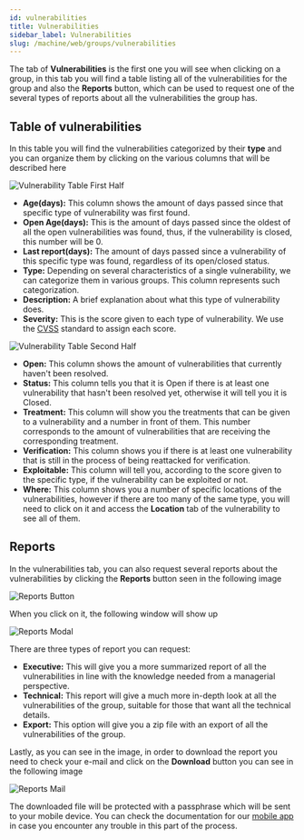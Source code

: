 ```yaml
---
id: vulnerabilities
title: Vulnerabilities
sidebar_label: Vulnerabilities
slug: /machine/web/groups/vulnerabilities
---
```


The tab of **Vulnerabilities** is the first one you will see when clicking on a
group, in this tab you will find a table listing all of the vulnerabilities
for the group and also the **Reports** button, which can be used to request one
of the several types of reports about all the vulnerabilities the group has.

## Table of vulnerabilities

In this table you will find the vulnerabilities categorized by their **type** and
you can organize them by clicking on the various columns that will be described here

![Vulnerability Table First Half](/img/web/groups/vulnerabilities/vulns_table_1h.png)

- **Age(days):** This column shows the amount of days passed since that specific
type of vulnerability was first found.
- **Open Age(days):** This is the amount of days passed since the oldest of all the
open vulnerabilities was found, thus, if the vulnerability is closed, this number
will be 0.
- **Last report(days):** The amount of days passed since a vulnerability of this
specific type was found, regardless of its open/closed status.
- **Type:** Depending on several characteristics of a single vulnerability, we can
categorize them in various groups. This column represents such categorization.
- **Description:** A brief explanation about what this type of vulnerability does.
- **Severity:** This is the score given to each type of vulnerability. We use the
[CVSS](/machine/web/glossary/#cvss "Common Vulnerability Scoring System") standard to assign
each score.

![Vulnerability Table Second Half](/img/web/groups/vulnerabilities/vulns_table_2h.png)

- **Open:** This column shows the amount of vulnerabilities that currently haven't
been resolved.
- **Status:** This column tells you that it is Open if there is at least one
vulnerability that hasn't been resolved yet, otherwise it will tell you it is
Closed.
- **Treatment:** This column will show you the treatments that can be given to a
vulnerability and a number in front of them. This number corresponds to the
amount of vulnerabilities that are receiving the corresponding treatment.
- **Verification:** This column shows you if there is at least one vulnerability
that is still in the process of being reattacked for verification.
- **Exploitable:** This column will tell you, according to the score given to
the specific type, if the vulnerability can be exploited or not.
- **Where:** This column shows you a number of specific locations of the
vulnerabilities, however if there are too many of the same type, you will need
to click on it and access the **Location** tab of the vulnerability to see
all of them.

## Reports

In the vulnerabilities tab, you can also request several reports about the
vulnerabilities by clicking the **Reports** button seen in the following image

![Reports Button](/img/web/groups/vulnerabilities/reports_button.png)

When you click on it, the following window will show up

![Reports Modal](/img/web/groups/vulnerabilities/reports_modal.png)

There are three types of report you can request:

- **Executive:** This will give you a more summarized report of all the
vulnerabilities in line with the knowledge needed from a managerial
perspective.
- **Technical:** This report will give a much more in-depth look at all the
vulnerabilities of the group, suitable for those that want all the
technical details.
- **Export:** This option will give you a zip file with an export of all
the vulnerabilities of the group.

Lastly, as you can see in the image, in order to download the report you need
to check your e-mail and click on the **Download** button you can see in the
following image

![Reports Mail](/img/web/groups/vulnerabilities/reports_mail.png)

The downloaded file will be protected with a passphrase which will be sent to
your mobile device. You can check the documentation for our
[mobile app](/machine/web/groups/vulnerabilities#reports) in case you encounter any
trouble in this part of the process.
